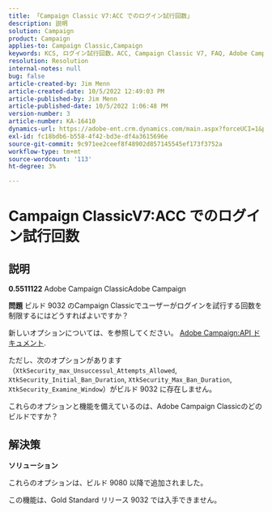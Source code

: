 ```yaml
---
title: 「Campaign Classic V7:ACC でのログイン試行回数」
description: 説明
solution: Campaign
product: Campaign
applies-to: Campaign Classic,Campaign
keywords: KCS, ログイン試行回数，ACC, Campaign Classic V7, FAQ, Adobe Campaign Classic, Adobe Campaign
resolution: Resolution
internal-notes: null
bug: false
article-created-by: Jim Menn
article-created-date: 10/5/2022 12:49:03 PM
article-published-by: Jim Menn
article-published-date: 10/5/2022 1:06:48 PM
version-number: 3
article-number: KA-16410
dynamics-url: https://adobe-ent.crm.dynamics.com/main.aspx?forceUCI=1&pagetype=entityrecord&etn=knowledgearticle&id=ee011d13-ac44-ed11-bba1-000d3a3064b8
exl-id: fc18bdb6-b558-4f42-bd3e-df4a3615696e
source-git-commit: 9c971ee2ceef8f48902d857145545ef173f3752a
workflow-type: tm+mt
source-wordcount: '113'
ht-degree: 3%

---
```


# Campaign ClassicV7:ACC でのログイン試行回数

## 説明


<b>0.5511122</b>
Adobe Campaign ClassicAdobe Campaign

<b>問題</b>
ビルド 9032 のCampaign Classicでユーザーがログインを試行する回数を制限するにはどうすればよいですか？

新しいオプションについては、を参照してください。 [Adobe Campaign:API ドキュメント](https://experienceleague.adobe.com/developer/campaign-api/api/sm-session-Logon.html).

ただし、次のオプションがあります（`XtkSecurity_max_Unsuccessul_Attempts_Allowed`, `XtkSecurity_Initial_Ban_Duration`, `XtkSecurity_Max_Ban_Duration`, `XtkSecurity_Examine_Window`）がビルド 9032 に存在しません。

これらのオプションと機能を備えているのは、Adobe Campaign Classicのどのビルドですか？


## 解決策


<b>ソリューション</b>

これらのオプションは、ビルド 9080 以降で追加されました。

この機能は、Gold Standard リリース 9032 では入手できません。
